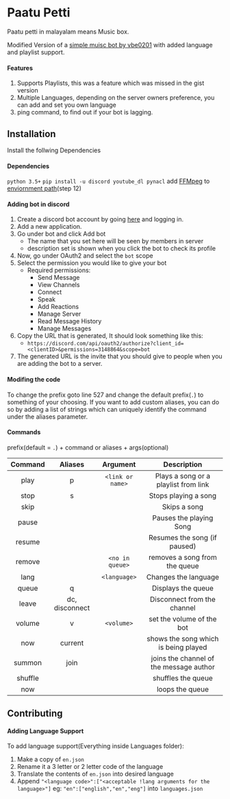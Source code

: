 # Paatu Petti
Paatu petti in malayalam means Music box. 


Modified Version of a [simple muisc bot by vbe0201](https://gist.github.com/vbe0201/ade9b80f2d3b64643d854938d40a0a2d) with added language and playlist support.




#### Features
1. Supports Playlists, this was a feature which was missed in the gist version
2. Multiple Languages, depending on the server owners preference, you can add and set you own language
3. ping command, to find out if your bot is lagging.

## Installation
Install the follwing Dependencies
#### Dependencies
`python 3.5+`
`pip install -u discord youtube_dl pynacl`
add [FFMpeg](https://ffmpeg.org/download.html) to [enviornment path](https://www.wikihow.com/Install-FFmpeg-on-Windows)(step 12)

#### Adding bot in discord 
1. Create a discord bot account by going [here](https://discord.com/developers/applications) and logging in.
2. Add a new application.
3. Go under bot and click Add bot
    - The name that you set here will be seen by members in server 
    - description set is shown when you click the bot to check its profile
4. Now, go under OAuth2 and select the `bot` scope
5. Select the permission you would like to give your bot
    - Required permissions:
        - Send Message
        - View Channels
        - Connect
        - Speak
        - Add Reactions
        - Manage Server
        - Read Message History
        - Manage Messages
6. Copy the URL that is generated, It should look something like this:
    - `https://discord.com/api/oauth2/authorize?client_id=<clientID>&permissions=3148864&scope=bot`
7. The generated URL is the invite that you should give to people when you are adding the bot to a server.

#### Modifing the code
To change the prefix goto line 527 and change the default prefix(`.`) to something of your choosing. 
If you want to add custom aliases, you can do so by adding a list of strings which can uniquely identify the command under the aliases parameter. 

#### Commands
prefix(default = `.`) + command or aliases + args(optional) 

| Command      | Aliases    | Argument       | Description                             |
|   :----:     |    :----:  | :----:         |     :----:                              |
| play         | p          | `<link or name>` |    Plays a song or a playlist from link |
| stop         | s          |                |    Stops playing a song                 |
|skip          |            |                |   Skips a song                          |
|pause         |            |                |  Pauses the playing Song                | 
|resume        |            |                | Resumes the song (if paused)            |
|remove        |            | `<no in queue>`  |  removes a song from the queue          |
|lang          |            | `<language>`  |  Changes the language          |
|queue        |     q       |   |  Displays the queue          |
|leave        |       dc, disconnect     |   |  Disconnect from the channel          |
|volume        |    v        | `<volume>`  |  set the volume of the bot          |
|now        |        current    |   |  shows the song which is being played          |
|summon        |   join         |   |  joins the channel of the message author          |
|shuffle        |            |   |  shuffles the queue         |
|now        |            |   |  loops the queue         |

## Contributing
#### Adding Language Support
To add language support(Everything inside Languages folder):
1. Make a copy of `en.json`
2. Rename it a 3 letter or 2 letter code of the language
3. Translate the contents of `en.json` into desired language
4. Append `"<language code>":["<acceptable !lang arguments for the language>"]` eg: `"en":["english","en","eng"]` into `languages.json`
